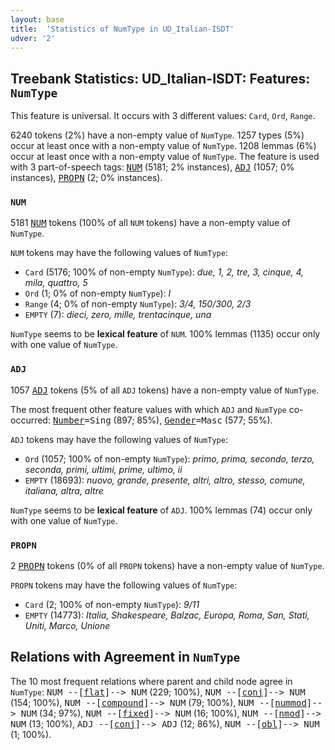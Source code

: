 ```yaml
---
layout: base
title:  'Statistics of NumType in UD_Italian-ISDT'
udver: '2'
---
```


## Treebank Statistics: UD_Italian-ISDT: Features: `NumType`

This feature is universal.
It occurs with 3 different values: `Card`, `Ord`, `Range`.

6240 tokens (2%) have a non-empty value of `NumType`.
1257 types (5%) occur at least once with a non-empty value of `NumType`.
1208 lemmas (6%) occur at least once with a non-empty value of `NumType`.
The feature is used with 3 part-of-speech tags: <tt><a href="it_isdt-pos-NUM.html">NUM</a></tt> (5181; 2% instances), <tt><a href="it_isdt-pos-ADJ.html">ADJ</a></tt> (1057; 0% instances), <tt><a href="it_isdt-pos-PROPN.html">PROPN</a></tt> (2; 0% instances).

### `NUM`

5181 <tt><a href="it_isdt-pos-NUM.html">NUM</a></tt> tokens (100% of all `NUM` tokens) have a non-empty value of `NumType`.

`NUM` tokens may have the following values of `NumType`:

* `Card` (5176; 100% of non-empty `NumType`): <em>due, 1, 2, tre, 3, cinque, 4, mila, quattro, 5</em>
* `Ord` (1; 0% of non-empty `NumType`): <em>I</em>
* `Range` (4; 0% of non-empty `NumType`): <em>3/4, 150/300, 2/3</em>
* `EMPTY` (7): <em>dieci, zero, mille, trentacinque, una</em>

`NumType` seems to be **lexical feature** of `NUM`. 100% lemmas (1135) occur only with one value of `NumType`.

### `ADJ`

1057 <tt><a href="it_isdt-pos-ADJ.html">ADJ</a></tt> tokens (5% of all `ADJ` tokens) have a non-empty value of `NumType`.

The most frequent other feature values with which `ADJ` and `NumType` co-occurred: <tt><a href="it_isdt-feat-Number.html">Number</a></tt><tt>=Sing</tt> (897; 85%), <tt><a href="it_isdt-feat-Gender.html">Gender</a></tt><tt>=Masc</tt> (577; 55%).

`ADJ` tokens may have the following values of `NumType`:

* `Ord` (1057; 100% of non-empty `NumType`): <em>primo, prima, secondo, terzo, seconda, primi, ultimi, prime, ultimo, ii</em>
* `EMPTY` (18693): <em>nuovo, grande, presente, altri, altro, stesso, comune, italiana, altra, altre</em>

`NumType` seems to be **lexical feature** of `ADJ`. 100% lemmas (74) occur only with one value of `NumType`.

### `PROPN`

2 <tt><a href="it_isdt-pos-PROPN.html">PROPN</a></tt> tokens (0% of all `PROPN` tokens) have a non-empty value of `NumType`.

`PROPN` tokens may have the following values of `NumType`:

* `Card` (2; 100% of non-empty `NumType`): <em>9/11</em>
* `EMPTY` (14773): <em>Italia, Shakespeare, Balzac, Europa, Roma, San, Stati, Uniti, Marco, Unione</em>

## Relations with Agreement in `NumType`

The 10 most frequent relations where parent and child node agree in `NumType`:
<tt>NUM --[<tt><a href="it_isdt-dep-flat.html">flat</a></tt>]--> NUM</tt> (229; 100%),
<tt>NUM --[<tt><a href="it_isdt-dep-conj.html">conj</a></tt>]--> NUM</tt> (154; 100%),
<tt>NUM --[<tt><a href="it_isdt-dep-compound.html">compound</a></tt>]--> NUM</tt> (79; 100%),
<tt>NUM --[<tt><a href="it_isdt-dep-nummod.html">nummod</a></tt>]--> NUM</tt> (34; 97%),
<tt>NUM --[<tt><a href="it_isdt-dep-fixed.html">fixed</a></tt>]--> NUM</tt> (16; 100%),
<tt>NUM --[<tt><a href="it_isdt-dep-nmod.html">nmod</a></tt>]--> NUM</tt> (13; 100%),
<tt>ADJ --[<tt><a href="it_isdt-dep-conj.html">conj</a></tt>]--> ADJ</tt> (12; 86%),
<tt>NUM --[<tt><a href="it_isdt-dep-obl.html">obl</a></tt>]--> NUM</tt> (1; 100%).

